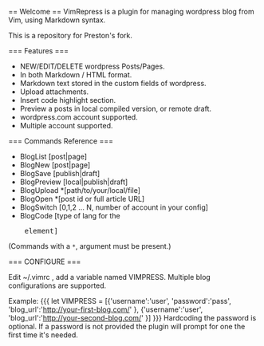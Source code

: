 == Welcome ==
VimRepress is a plugin for managing wordpress blog from Vim, using Markdown syntax.

This is a repository for Preston's fork.

=== Features ===
 * NEW/EDIT/DELETE wordpress Posts/Pages.
 * In both Markdown / HTML format.
 * Markdown text stored in the custom fields of wordpress.
 * Upload attachments.
 * Insert code highlight section.
 * Preview a posts in local compiled version, or remote draft.
 * wordpress.com account supported.
 * Multiple account supported.

=== Commands Reference ===
 * BlogList     [post|page]
 * BlogNew      [post|page]
 * BlogSave     [publish|draft]
 * BlogPreview  [local|publish|draft]
 * BlogUpload   *[path/to/your/local/file]
 * BlogOpen     *[post id or full article URL]
 * BlogSwitch   [0,1,2 ... N, number of account in your config]
 * BlogCode     [type of lang for the <pre> element]
 
  (Commands with a `*`, argument must be present.)


=== CONFIGURE ===

Edit ~/.vimrc , add a variable named VIMPRESS. Multiple blog configurations are supported.

Example:
{{{
let VIMPRESS = [{'username':'user',
                \'password':'pass',
                \'blog_url':'http://your-first-blog.com/'
                \},
                \{'username':'user',
                \'blog_url':'http://your-second-blog.com/'
                \}]
}}}
Hardcoding the password is optional. If a password is not provided the plugin will prompt for one the first time it's needed.

